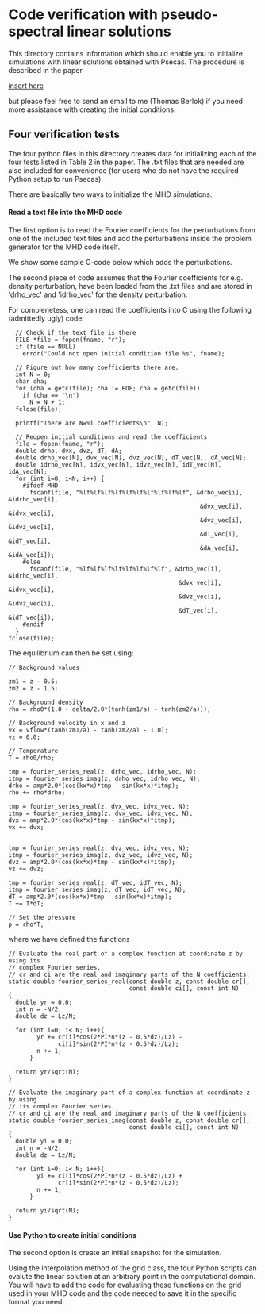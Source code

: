 # Code verification with pseudo-spectral linear solutions

This directory contains information which should enable you to initialize 
simulations with linear solutions obtained with Psecas. The procedure is 
described in the paper 

[insert here](link)

but please feel free to send an email to me (Thomas Berlok) if you need more
assistance with creating the initial conditions. 

## Four verification tests

The four python files in this directory creates data for initializing each of 
the four tests listed in Table 2 in the paper. The .txt files that are 
needed are also included for convenience (for users who do not have the 
required Python setup to run Psecas).


There are basically two ways to initialize the MHD simulations.


#### Read a text file into the MHD code
The first option is to read the Fourier coefficients for the 
perturbations from one of the included text files and add the perturbations 
inside the problem generator for the MHD code itself.

We show some sample C-code below which adds the perturbations.

The second piece of code assumes that the Fourier coefficients for e.g. 
density perturbation, have been loaded from the .txt files and are stored in
'drho_vec' and 'idrho_vec' for the density perturbation.

For complenetess, one can read the coefficients into C using the following 
(admittedly ugly) code:
```
  // Check if the text file is there
  FILE *file = fopen(fname, "r");
  if (file == NULL) 
    error("Could not open initial condition file %s", fname);
  
  // Figure out how many coefficients there are.
  int N = 0; 
  char cha;
  for (cha = getc(file); cha != EOF; cha = getc(file)) 
    if (cha == '\n')
      N = N + 1;
  fclose(file);
  
  printf("There are N=%i coefficients\n", N);

  // Reopen initial conditions and read the coefficients
  file = fopen(fname, "r");
  double drho, dvx, dvz, dT, dA;
  double drho_vec[N], dvx_vec[N], dvz_vec[N], dT_vec[N], dA_vec[N];
  double idrho_vec[N], idvx_vec[N], idvz_vec[N], idT_vec[N], idA_vec[N];
  for (int i=0; i<N; i++) {
    #ifdef MHD
      fscanf(file, "%lf%lf%lf%lf%lf%lf%lf%lf%lf%lf", &drho_vec[i], &idrho_vec[i], 
                                                      &dvx_vec[i],  &idvx_vec[i], 
                                                      &dvz_vec[i],  &idvz_vec[i], 
                                                      &dT_vec[i],   &idT_vec[i], 
                                                      &dA_vec[i],   &idA_vec[i]);
    #else
      fscanf(file, "%lf%lf%lf%lf%lf%lf%lf%lf", &drho_vec[i], &idrho_vec[i], 
                                                &dvx_vec[i],  &idvx_vec[i], 
                                                &dvz_vec[i],  &idvz_vec[i], 
                                                &dT_vec[i],   &idT_vec[i]);
    #endif
  }
fclose(file);
```

The equilibrium can then be set using:

```
// Background values

zm1 = z - 0.5;
zm2 = z - 1.5;

// Background density
rho = rho0*(1.0 + delta/2.0*(tanh(zm1/a) - tanh(zm2/a)));

// Background velocity in x and z
vx = vflow*(tanh(zm1/a) - tanh(zm2/a) - 1.0);
vz = 0.0;

// Temperature
T = rho0/rho;

tmp = fourier_series_real(z, drho_vec, idrho_vec, N);
itmp = fourier_series_imag(z, drho_vec, idrho_vec, N);
drho = amp*2.0*(cos(kx*x)*tmp - sin(kx*x)*itmp);
rho += rho*drho;

tmp = fourier_series_real(z, dvx_vec, idvx_vec, N);
itmp = fourier_series_imag(z, dvx_vec, idvx_vec, N);
dvx = amp*2.0*(cos(kx*x)*tmp - sin(kx*x)*itmp);
vx += dvx;


tmp = fourier_series_real(z, dvz_vec, idvz_vec, N);
itmp = fourier_series_imag(z, dvz_vec, idvz_vec, N);
dvz = amp*2.0*(cos(kx*x)*tmp - sin(kx*x)*itmp);
vz += dvz;

tmp = fourier_series_real(z, dT_vec, idT_vec, N);
itmp = fourier_series_imag(z, dT_vec, idT_vec, N);
dT = amp*2.0*(cos(kx*x)*tmp - sin(kx*x)*itmp);
T += T*dT;

// Set the pressure
p = rho*T;
```

where we have defined the functions

```
// Evaluate the real part of a complex function at coordinate z by using its 
// complex Fourier series.
// cr and ci are the real and imaginary parts of the N coefficients.
static double fourier_series_real(const double z, const double cr[], 
                                  const double ci[], const int N)
{
  double yr = 0.0;
  int n = -N/2;
  double dz = Lz/N;

  for (int i=0; i< N; i++){
        yr += cr[i]*cos(2*PI*n*(z - 0.5*dz)/Lz) - 
              ci[i]*sin(2*PI*n*(z - 0.5*dz)/Lz);
        n += 1;
      }

  return yr/sqrt(N);
}

// Evaluate the imaginary part of a complex function at coordinate z by using 
// its complex Fourier series.
// cr and ci are the real and imaginary parts of the N coefficients.
static double fourier_series_imag(const double z, const double cr[], 
                                  const double ci[], const int N)
{
  double yi = 0.0;
  int n = -N/2;
  double dz = Lz/N;

  for (int i=0; i< N; i++){
        yi += ci[i]*cos(2*PI*n*(z - 0.5*dz)/Lz) + 
              cr[i]*sin(2*PI*n*(z - 0.5*dz)/Lz);
        n += 1; 
      }

  return yi/sqrt(N);
}
```

#### Use Python to create initial conditions

The second option is create an initial snapshot for the simulation.

Using the interpolation method of the grid class, the 
four Python scripts can evalute the linear solution at an arbitrary 
point in the computational domain. You will have to add the code for 
evaluating these functions on the grid used in your MHD code and the code 
needed to save it in the specific format you need.